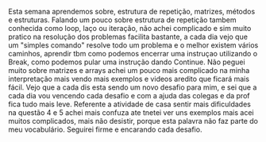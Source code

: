 Esta semana aprendemos sobre, estrutura de repetição, matrizes, métodos e estruturas.
Falando um pouco sobre estrutura de repetição tambem conhecida como loop, laço ou iteração, não achei complicado e sim muito pratico na resolução dos problemas facilita bastante, a cada dia vejo que um "simples comando" resolve todo um problema e o melhor existem vários caminhos, aprendir tbm como podemos encerrar uma instruçao utilizando o Break, como podemos pular uma instrução dando Continue.
Não peguei muito sobre matrizes e arrays achei um pouco mais complicado na minha interpretação mais vendo mais exemplos e videos  aredito que ficará mais fácil. 
Vejo que a cada dis esta sendo um novo desafio para mim, e sei que a cada dia vou vencendo cada desafio e com a ajuda das colegas e da prof fica tudo mais leve.
Referente a atividade de casa sentir mais dificuldades na questão 4 e 5 achei mais confuza ate tnetei ver uns exemplos mais acei muitos complicados, mais não desistir, porque esta palavra não faz parte do meu vocabulário.
Seguirei firme e encarando cada desafio. 